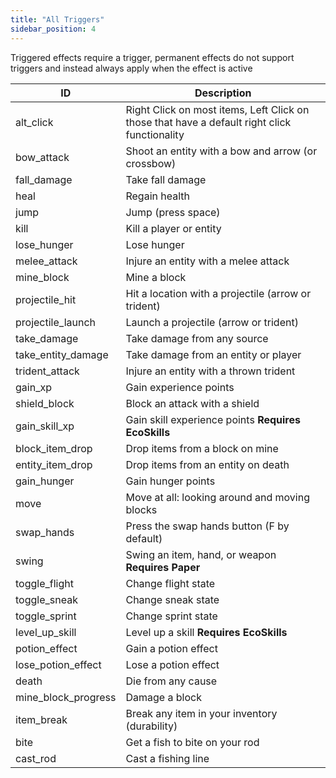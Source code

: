 ```yaml
---
title: "All Triggers"
sidebar_position: 4
---
```


Triggered effects require a trigger, permanent effects do not support triggers and instead always apply when the effect is active

| ID | Description |
| --- | --- |
| alt_click | Right Click on most items, Left Click on those that have a default right click functionality |
| bow_attack | Shoot an entity with a bow and arrow (or crossbow) |
| fall_damage | Take fall damage |
| heal | Regain health |
| jump | Jump (press space) |
| kill | Kill a player or entity |
| lose_hunger | Lose hunger |
| melee_attack | Injure an entity with a melee attack |
| mine_block | Mine a block |
| projectile_hit | Hit a location with a projectile (arrow or trident) |
| projectile_launch | Launch a projectile (arrow or trident) |
| take_damage | Take damage from any source |
| take_entity_damage | Take damage from an entity or player |
| trident_attack | Injure an entity with a thrown trident |
| gain_xp | Gain experience points |
| shield_block | Block an attack with a shield |
| gain_skill_xp | Gain skill experience points **Requires EcoSkills** |
| block_item_drop | Drop items from a block on mine |
| entity_item_drop | Drop items from an entity on death |
| gain_hunger | Gain hunger points |
| move | Move at all: looking around and moving blocks |
| swap_hands | Press the swap hands button (F by default) |
| swing | Swing an item, hand, or weapon **Requires Paper** |
| toggle_flight | Change flight state |
| toggle_sneak | Change sneak state |
| toggle_sprint | Change sprint state |
| level_up_skill | Level up a skill **Requires EcoSkills** |
| potion_effect | Gain a potion effect |
| lose_potion_effect | Lose a potion effect |
| death | Die from any cause |
| mine_block_progress | Damage a block |
| item_break | Break any item in your inventory (durability) |
| bite | Get a fish to bite on your rod |
| cast_rod | Cast a fishing line |